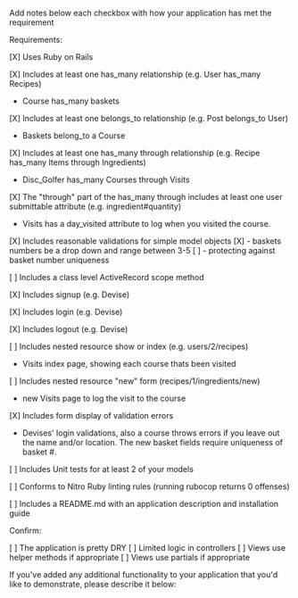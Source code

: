 Add notes below each checkbox with how your application has met the requirement

Requirements:

[X] Uses Ruby on Rails

[X] Includes at least one has_many relationship (e.g. User has_many Recipes)
  - Course has_many baskets

[X] Includes at least one belongs_to relationship (e.g. Post belongs_to User)
  - Baskets belong_to a Course

[X] Includes at least one has_many through relationship (e.g. Recipe has_many Items through Ingredients)
  - Disc_Golfer has_many Courses through Visits

[X] The "through" part of the has_many through includes at least one user submittable attribute (e.g. ingredient#quantity)
  - Visits has a day_visited attribute to log when you visited the course.

[X] Includes reasonable validations for simple model objects
  [X] - baskets numbers be a drop down and range between 3-5
  [ ] - protecting against basket number uniqueness

[ ] Includes a class level ActiveRecord scope method

[X] Includes signup (e.g. Devise)

[X] Includes login (e.g. Devise)

[X] Includes logout (e.g. Devise)

[ ] Includes nested resource show or index (e.g. users/2/recipes)
  - Visits index page, showing each course thats been visited

[ ] Includes nested resource "new" form (recipes/1/ingredients/new)
  - new Visits page to log the visit to the course

[X] Includes form display of validation errors
  - Devises' login validations, also a course throws errors if you leave out the name and/or location. The new basket fields require uniqueness of basket #.

[ ] Includes Unit tests for at least 2 of your models

[ ] Conforms to Nitro Ruby linting rules (running rubocop returns 0 offenses)

[ ] Includes a README.md with an application description and installation guide


Confirm:

[ ] The application is pretty DRY
[ ] Limited logic in controllers
[ ] Views use helper methods if appropriate
[ ] Views use partials if appropriate

If you've added any additional functionality to your application that you'd like to demonstrate, please describe it below:

